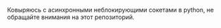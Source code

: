Ковыряюсь с асинхронными неблокирующими сокетами в python, не обращайте внимания на этот репозиторий.
